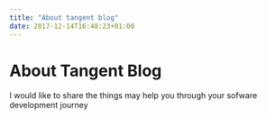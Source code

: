 ```yaml
---
title: "About tangent blog"
date: 2017-12-14T16:48:23+01:00
---
```


# About Tangent Blog

I would like to share the things may help you through your sofware development journey